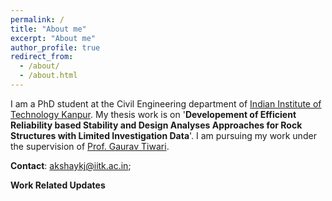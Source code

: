 ```yaml
---
permalink: /
title: "About me"
excerpt: "About me"
author_profile: true
redirect_from: 
  - /about/
  - /about.html
---
```


I am a PhD student at the Civil Engineering department of [Indian Institute of Technology Kanpur](https://www.iitk.ac.in/ce/).
My thesis work is on '**Developement of Efficient Reliability based Stability and Design Analyses  Approaches for Rock Structures with Limited Investigation Data**'. 
I am  pursuing my work under the supervision of [Prof. Gaurav Tiwari](https://www.iitk.ac.in/new/gaurav-tiwari).

**Contact**: akshaykj@iitk.ac.in;

**Work Related Updates**

